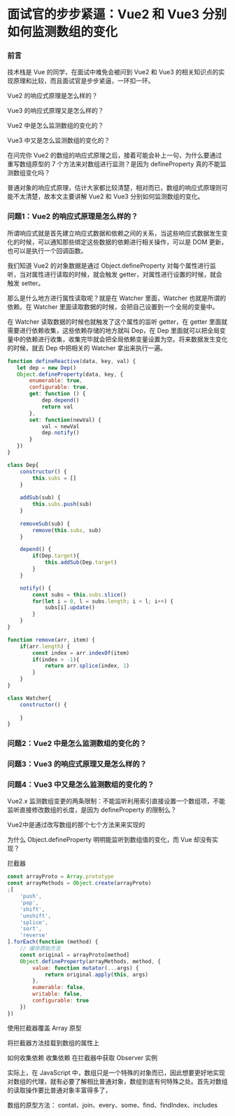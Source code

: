 # 面试官的步步紧逼：Vue2 和 Vue3 分别如何监测数组的变化
### 前言

技术栈是 Vue 的同学，在面试中难免会被问到 Vue2 和 Vue3 的相关知识点的实现原理和比较，而且面试官是步步紧逼，一环扣一环。

Vue2 的响应式原理是怎么样的？

Vue3 的响应式原理又是怎么样的？

Vue2 中是怎么监测数组的变化的？

Vue3 中又是怎么监测数组的变化的？

在问完你 Vue2 的数组的响应式原理之后，接着可能会补上一句，为什么要通过重写数组原型的 7 个方法来对数组进行监测？是因为 defineProperty 真的不能监测数组变化吗？

普通对象的响应式原理，估计大家都比较清楚，相对而已，数组的响应式原理则可能不太清楚，故本文主要讲解 Vue2 和 Vue3 分别如何监测数组的变化。

### 问题1：Vue2 的响应式原理是怎么样的？

所谓响应式就是首先建立响应式数据和依赖之间的关系，当这些响应式数据发生变化的时候，可以通知那些绑定这些数据的依赖进行相关操作，可以是 DOM 更新，也可以是执行一个回调函数。

我们知道 Vue2 的对象数据是通过 Object.defineProperty 对每个属性进行监听，当对属性进行读取的时候，就会触发 getter，对属性进行设置的时候，就会触发 setter。

那么是什么地方进行属性读取呢？就是在 Watcher 里面，Watcher 也就是所谓的依赖。在 Watcher 里面读取数据的时候，会把自己设置到一个全局的变量中。

在 Watcher 读取数据的时候也就触发了这个属性的监听 getter，在 getter 里面就需要进行依赖收集，这些依赖存储的地方就叫 Dep，在 Dep 里面就可以把全局变量中的依赖进行收集，收集完毕就会把全局依赖变量设置为空。将来数据发生变化的时候，就去 Dep 中把相关的 Watcher 拿出来执行一遍。

```javascript
function defineReactive(data, key, val) {
   let dep = new Dep()
   Object.defineProperty(data, key, {
       enumerable: true,
       configurable: true,
       get: function () {
           dep.depend()
           return val
       },
       set: function(newVal) {
           val = newVal
           dep.notify()
       }
   }) 
}

class Dep{
    constructor() {
        this.subs = []
    }
    
    addSub(sub) {
        this.subs.push(sub)
    }
    
    removeSub(sub) {
        remove(this.subs, sub)
    }

    depend() {
        if(Dep.target){
            this.addSub(Dep.target)
        }
    }

    notify() {
        const subs = this.subs.slice()
        for(let i = 0, l = subs.length; i < l; i++) {
            subs[i].update()
        }
    }
}

function remove(arr, item) {
    if(arr.length) {
        const index = arr.indexOf(item)
        if(index > -1){
            return arr.splice(index, 1)
        } 
    }
}

class Watcher{
    constructor() {
        
    }
}
```



### 问题2：Vue2 中是怎么监测数组的变化的？





### 问题3：Vue3 的响应式原理又是怎么样的？



### 问题4：Vue3 中又是怎么监测数组的变化的？



Vue2.x 监测数组变更的两条限制：不能监听利用索引直接设置一个数组项，不能监听直接修改数组的长度，是因为 defineProperty 的限制么？

Vue2中是通过改写数组的那个七个方法来来实现的

为什么 Object.defineProperty 明明能监听到数组值的变化，而 Vue 却没有实现？

拦截器

```javascript
const arrayProto = Array.prototype
const arrayMethods = Object.create(arrayProto)
;[
    'push',
    'pop',
    'shift',
    'unshift',
    'splice',
    'sort',
    'reverse'
].forEach(function (method) {
    // 缓存原始方法
    const original = arrayProto[method]
    Object.defineProperty(arrayMethods, method, {
        value: function mutator(...args) {
            return original.apply(this, args)
        },
        eumerable: false,
        writable: false,
        configurable: true
    })
})
```

使用拦截器覆盖 Array 原型

将拦截器方法挂载到数组的属性上

如何收集依赖
收集依赖
在拦截器中获取 Observer 实例



实际上，在 JavaScript 中，数组只是一个特殊的对象而已，因此想要更好地实现对数组的代理，就有必要了解相比普通对象，数组到底有何特殊之处。首先对数组的读取操作要比普通对象丰富得多了，

数组的原型方法： contat、join、every、some、find、findIndex、includes